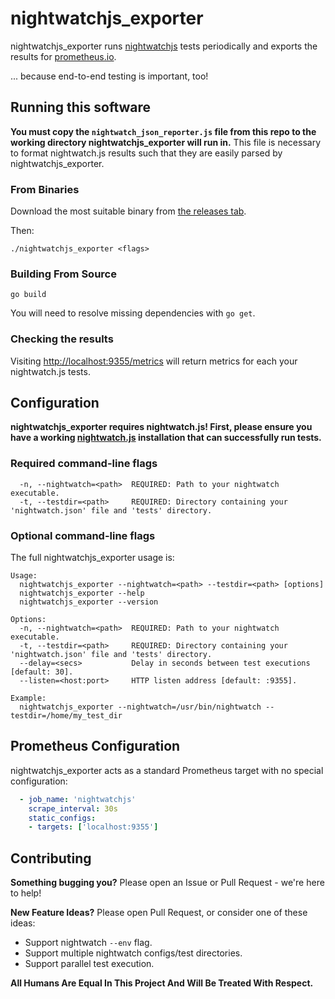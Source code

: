 # nightwatchjs_exporter

nightwatchjs_exporter runs [nightwatchjs](https://nightwatchjs.org/) tests periodically and exports the results for [prometheus.io](https://prometheus.io/).

... because end-to-end testing is important, too!

## Running this software

**You must copy the `nightwatch_json_reporter.js` file from this repo to the working directory nightwatchjs_exporter will run in.**  This file is necessary to format nightwatch.js results such that they are easily parsed by nightwatchjs_exporter.

### From Binaries
Download the most suitable binary from [the releases tab](../../releases).

Then:

    ./nightwatchjs_exporter <flags>

### Building From Source

    go build

You will need to resolve missing dependencies with `go get`.

### Checking the results

Visiting [http://localhost:9355/metrics](http://localhost:9355/metrics)
will return metrics for each your nightwatch.js tests.

## Configuration

**nightwatchjs_exporter requires nightwatch.js! First, please ensure you have a working [nightwatch.js](https://nightwatchjs.org/gettingstarted) installation that can successfully run tests.**


### Required command-line flags
```shell
  -n, --nightwatch=<path>  REQUIRED: Path to your nightwatch executable.
  -t, --testdir=<path>     REQUIRED: Directory containing your 'nightwatch.json' file and 'tests' directory.
```

### Optional command-line flags
The full nightwatchjs_exporter usage is:

```shell
Usage:
  nightwatchjs_exporter --nightwatch=<path> --testdir=<path> [options]
  nightwatchjs_exporter --help
  nightwatchjs_exporter --version

Options:
  -n, --nightwatch=<path>  REQUIRED: Path to your nightwatch executable.
  -t, --testdir=<path>     REQUIRED: Directory containing your 'nightwatch.json' file and 'tests' directory.
  --delay=<secs>           Delay in seconds between test executions [default: 30].
  --listen=<host:port>     HTTP listen address [default: :9355].

Example:
  nightwatchjs_exporter --nightwatch=/usr/bin/nightwatch --testdir=/home/my_test_dir
```
## Prometheus Configuration
nightwatchjs_exporter acts as a standard Prometheus target with no special configuration:
```yaml
  - job_name: 'nightwatchjs'
    scrape_interval: 30s
    static_configs:
    - targets: ['localhost:9355']
```

## Contributing

**Something bugging you?** Please open an Issue or Pull Request - we're here to help!

**New Feature Ideas?** Please open Pull Request, or consider one of these ideas:
* Support nightwatch `--env` flag.
* Support multiple nightwatch configs/test directories.
* Support parallel test execution.
 
**All Humans Are Equal In This Project And Will Be Treated With Respect.**
